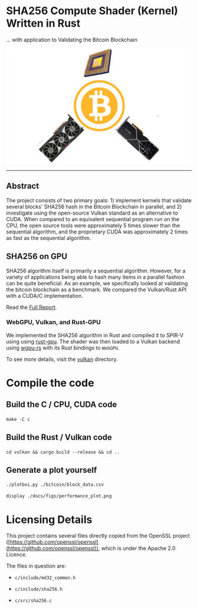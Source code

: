 # SHA256 Compute Shader (Kernel) Written in Rust
... with application to Validating the Bitcoin Blockchain

<p align="center">
  <img src="docs/logo.png"/>
</p>


--------------------------------------------------------------------

## Abstract
The project consists of two primary goals: 1) implement kernels that validate several blocks' SHA256 hash in the Bitcoin Blockchain in parallel, and 2) investigate using the open-source Vulkan standard as an alternative to CUDA. When compared to an equivalent sequential program run on the CPU, the open source tools were approximately 5 times slower than the sequential algorithm, and the proprietary CUDA was  approximately 2 times as fast as the sequential algorithm.

## SHA256 on GPU

SHA256 algorithm itself is primarily a sequential algorithm. However, for a variety of applications being able to hash many items in a parallel fashion can be quite beneficial. As an example, we specifically looked at validating the bitcoin blockchain as a benchmark. We compared the Vulkan/Rust API with a CUDA/C implementation.

Read the [Full Report](docs/bitcoin_gpu.pdf).

### WebGPU, Vulkan, and Rust-GPU

We implemented the SHA256 algorithm in Rust and compiled it to SPIR-V using using [rust-gpu](https://github.com/EmbarkStudios/rust-gpu). The shader was then loaded to a Vulkan backend using [wgpu-rs](https://github.com/gfx-rs/wgpu-rs) with its Rust bindings to `WebGPU`. 

To see more details, visit the [vulkan](vulkan/) directory.

# Compile the code

## Build the C / CPU, CUDA code
`make -C c`

## Build the Rust / Vulkan code
`cd vulkan && cargo build --release && cd ..`

## Generate a plot yourself
`./plotboi.py ./bitcoin/block_data.csv`

`display ./docs/figs/performance_plot.png`



# Licensing Details

This project contains several files directly copied from the OpenSSL project ([https://github.com/openssl/openssl](https://github.com/openssl/openssl)), which is under the Apache 2.0 Licence.

The files in question are:

* `c/include/md32_common.h`

* `c/include/sha256.h`

* `c/src/sha256.c`
